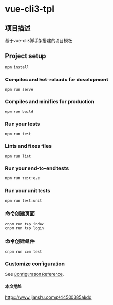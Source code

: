 # vue-cli3-tpl

## 项目描述
基于vue-cli3脚手架搭建的项目模板

## Project setup
```
npm install
```

### Compiles and hot-reloads for development
```
npm run serve
```

### Compiles and minifies for production
```
npm run build
```

### Run your tests
```
npm run test
```

### Lints and fixes files
```
npm run lint
```

### Run your end-to-end tests
```
npm run test:e2e
```

### Run your unit tests
```
npm run test:unit
```
### 命令创建页面
```
cnpm run tep index
cnpm run tep login
```

### 命令创建组件
```
cnpm run com test
```

### Customize configuration
See [Configuration Reference](https://cli.vuejs.org/config/).

#### 本文地址
https://www.jianshu.com/p/44500385abdd
